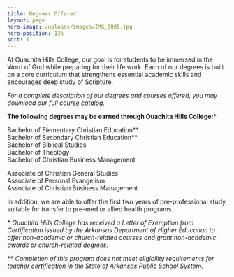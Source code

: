 ```yaml
---
title: Degrees Offered
layout: page
hero-image: /uploads/images/IMG_0085.jpg
hero-position: 13%
sort: 1
---
```

At Ouachita Hills College, our goal is for students to be immersed in the Word of God while
preparing for their life work. Each of our degrees is built on a core curriculum that
strengthens essential academic skills and encourages deep study of Scripture.

*For a complete description of our degrees and courses offered, you may download our full [course catalog](http://www.ouachitahills.org/uploads/documents/Handbook2015-17.pdf).*

**The following degrees may be earned through Ouachita Hills College:**\*

Bachelor of Elementary Christian Education\*\*  
Bachelor of Secondary Christian Education\*\*  
Bachelor of Biblical Studies  
Bachelor of Theology  
Bachelor of Christian Business Management  

Associate of Christian General Studies  
Associate of Personal Evangelism  
Associate of Christian Business Management  

In addition, we are able to offer the first two years of pre-professional study, suitable
for transfer to pre-med or allied health programs.

\* *Ouachita Hills College has received a Letter of Exemption from Certification issued by
the Arkansas Department of Higher Education to offer non-academic or church-related courses
and grant non-academic awards or church-related degrees.*

\*\* *Completion of this program does not meet eligibility requirements for teacher
certification in the State of Arkansas Public School System.*
